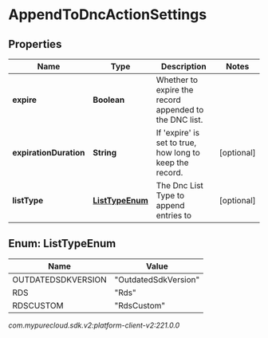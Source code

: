 # AppendToDncActionSettings


## Properties

| Name | Type | Description | Notes |
| ------------ | ------------- | ------------- | ------------- |
| **expire** | **Boolean** | Whether to expire the record appended to the DNC list. |  |
| **expirationDuration** | **String** | If 'expire' is set to true, how long to keep the record. |  [optional] |
| **listType** | [**ListTypeEnum**](#Enum--ListTypeEnum) | The Dnc List Type to append entries to |  [optional] |


## Enum: ListTypeEnum

| Name | Value |
| ---- | ----- |
| OUTDATEDSDKVERSION | &quot;OutdatedSdkVersion&quot; | 
| RDS | &quot;Rds&quot; | 
| RDSCUSTOM | &quot;RdsCustom&quot; | 




_com.mypurecloud.sdk.v2:platform-client-v2:221.0.0_
